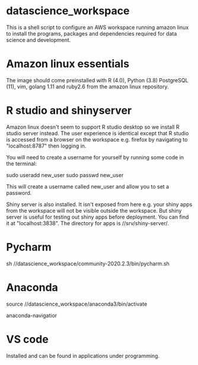 # datascience_workspace
This is a shell script to configure an AWS workspace running amazon linux to install the programs, packages and dependencies required for data science and development.

# Amazon linux essentials
The image should come preinstalled with R (4.0), Python (3.8) PostgreSQL (11), vim, golang 1.11 and ruby2.6 from the amazon linux repository.

# R studio and shinyserver
Amazon linux doesn't seem to support R studio desktop so we install R studio server instead. The user experience is identical except that R studio is accessed from a browser on the workspace e.g. firefox by navigating to "localhost:8787" then logging in. 

You will need to create a username for yourself by running some code in the terminal:

sudo useradd new_user
sudo passwd new_user

This will create a username called new_user and allow you to set a password.

Shiny server is also installed. It isn't exposed from here e.g. your shiny apps from the workspace will not be visible outside the workspace. But shiny server is useful for testing out shiny apps before deployment. You can find it at "localhost:3838". The directory for apps is //srv/shiny-server/.

# Pycharm
sh //datascience_workspace/community-2020.2.3/bin/pycharm.sh 

# Anaconda
source //datascience_workspace/anaconda3/bin/activate 

anaconda-navigatior

# VS code
Installed and can be found in applications under programming. 
